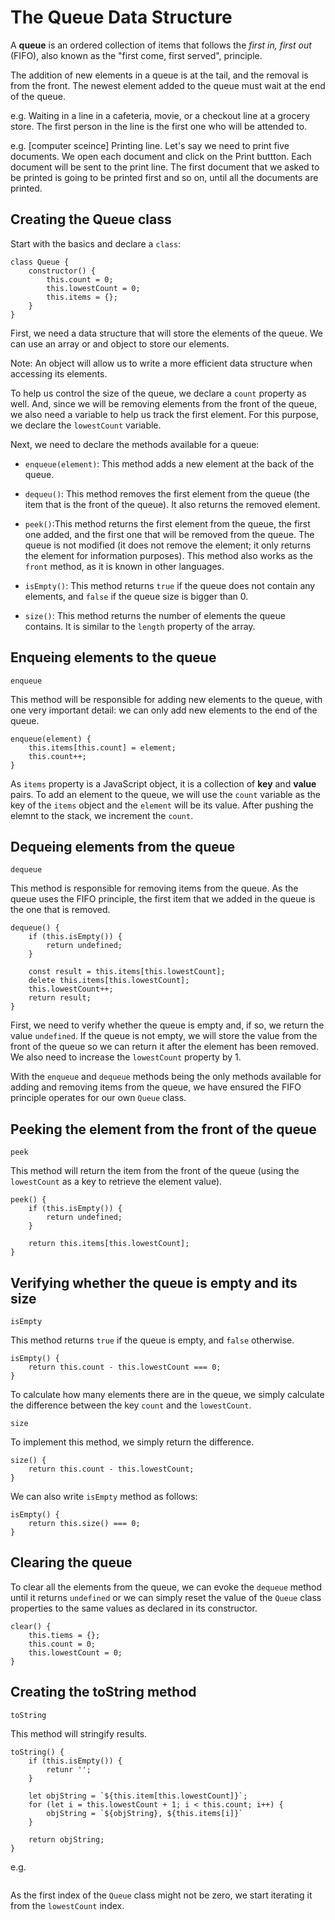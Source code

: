# The Queue Data Structure

A **queue** is an ordered collection of items that follows the *first in, first out* (FIFO), also known as the "first come, first served", principle.

The addition of new elements in a queue is at the tail, and the removal is from the front. The newest element added to the queue must wait at the end of the queue.

e.g. Waiting in a line in a cafeteria, movie, or a checkout line at a grocery store. The first person in the line is the first one who will be attended to.

e.g. [computer sceince] Printing line. Let's say we need to print five documents. We open each document and click on the Print buttton. Each document will be sent to the print line. The first document that we asked to be printed is going to be printed first and so on, until all the documents are printed.


## Creating the Queue class

Start with the basics and declare a `class`:
```
class Queue {
    constructor() {
        this.count = 0;
        this.lowestCount = 0;
        this.items = {};
    }
}
```

First, we need a data structure that will store the elements of the queue. We can use an array or and object to store our elements.

Note: An object will allow us to write a more efficient data structure when accessing its elements.

To help us control the size of the queue, we declare a `count` property as well. And, since we will be removing elements from the front of the queue, we also need a variable to help us track the first element. For this purpose, we declare the `lowestCount` variable.

Next, we need to declare the methods available for a queue:

* `enqueue(element)`: This method adds a new element at the back of the queue.

* `dequeu()`: This method removes the first element from the queue (the item that is the front of the queue). It also returns the removed element.

* `peek()`:This method returns the first element from the queue, the first one added, and the first one that will be removed from the queue. The queue is not modified (it does not remove the element; it only returns the element for information purposes). This method also works as the `front` method, as it is known in other languages.

* `isEmpty()`: This method returns `true` if the queue does not contain any elements, and `false` if the queue size is bigger than 0.

* `size()`: This method returns the number of elements the queue contains. It is similar to the `length` property of the array.


## Enqueing elements to the queue

`enqueue`

This method will be responsible for adding new elements to the queue, with one very important detail: we can only add new elements to the end of the queue.

```
enqueue(element) {
    this.items[this.count] = element;
    this.count++;
}
```

As `items` property is a JavaScript object, it is a collection of **key** and **value** pairs. To add an element to the queue, we will use the `count` variable as the key of the `items` object and the `element` will be its value. After pushing the elemnt to the stack, we increment the `count`.


## Dequeing elements from the queue

`dequeue`

This method is responsible for removing items from the queue. As the queue uses the FIFO principle, the first item that we added in the queue is the one that is removed.

```
dequeue() {
    if (this.isEmpty()) {
        return undefined;
    }

    const result = this.items[this.lowestCount];
    delete this.items[this.lowestCount];
    this.lowestCount++;
    return result;
}
```

First, we need to verify whether the queue is empty and, if so, we return the value `undefined`. If the queue is not empty, we will store the value from the front of the queue so we can return it after the element has been removed. We also need to increase the `lowestCount` property by 1.

With the `enqueue` and `dequeue` methods being the only methods available for adding and removing items from the queue, we have ensured the FIFO principle operates for our own `Queue` class.


## Peeking the element from the front of the queue

`peek`

This method will return the item from the front of the queue (using the `lowestCount` as a key to retrieve the element value).

```
peek() {
    if (this.isEmpty()) {
        return undefined;
    }

    return this.items[this.lowestCount];
}
```


## Verifying whether the queue is empty and its size

`isEmpty`

This method returns `true` if the queue is empty, and `false` otherwise.

```
isEmpty() {
    return this.count - this.lowestCount === 0;
}
```

To calculate how many elements there are in the queue, we simply calculate the difference between the key `count` and the `lowestCount`.


`size`

To implement this method, we simply return the difference.

```
size() {
    return this.count - this.lowestCount;
}
```

We can also write `isEmpty` method as follows:

```
isEmpty() {
    return this.size() === 0;
}
```


## Clearing the queue

To clear all the elements from the queue, we can evoke the `dequeue` method until it returns `undefined` or we can simply reset the value of the `Queue` class properties to the same values as declared in its constructor.

```
clear() {
    this.tiems = {};
    this.count = 0;
    this.lowestCount = 0;
}
```


## Creating the toString method

`toString`

 This method will stringify results.

```
toString() {
    if (this.isEmpty()) {
        retunr '';
    }

    let objString = `${this.item[this.lowestCount]}`;
    for (let i = this.lowestCount + 1; i < this.count; i++) {
        objString = `${objString}, ${this.items[i]}`
    }

    return objString;
}
```

 e.g.
```

```

As the first index of the `Queue` class might not be zero, we start iterating it from the `lowestCount` index.